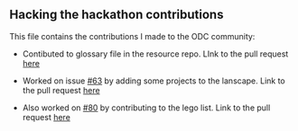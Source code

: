 ## Hacking the hackathon contributions

This file contains the contributions I made to the ODC community:

- Contibuted to glossary file in the resource repo. LInk to the pull request [here](https://github.com/OpenDataforWeb3/Resources/pull/97)

- Worked on issue [#63](https://github.com/OpenDataforWeb3/Resources/issues/63) by adding some projects to the lanscape. Link to the pull request [here](https://github.com/OpenDataforWeb3/Resources/pull/105)

- Also worked on [#80](https://github.com/OpenDataforWeb3/Resources/issues/80) by contributing to the lego list. Link to the pull request [here](https://github.com/OpenDataforWeb3/Resources/pull/102)

